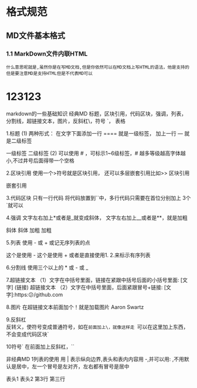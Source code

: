 # 格式规范
## MD文件基本格式
### 1.1 MarkDown文件内联HTML
    什么意思呢就是,虽然你是在写MD文档,但是你依然可以在MD文档上写HTML的语法，他是支持的
    但是要注意MD是支持HTML但是不代表MD可以
<h1>123123</h1>

markdown的一些基础知识
经典MD
标题，区块引用，代码区块，强调，列表，分割线，超链接文本，图片，反斜杠\，符号 `， 表格

1.标题
(1) 两种形式： 在文字下面添加一行 ==== 就是一级标签， 加上一行 — 就是二级标签

一级标签
二级标签
(2) 可以使用 # ，可标示1~6级标签，# 越多等级越高字体越小,不过井号后面得带一个空格

2.区块引用
使用一个>符号就是区块引用， 还可以多层嵌套引用比如>>
区块引用

嵌套引用

3.代码区块
只有一行代码 将代码放置到``中，多行代码只需要在首位分别加上 3个 `就可以

4.强调
文字左右加上*或者是_就变成斜体，
文字左右加上__或者是**，就是加粗

斜体 斜体 加粗 加粗

5.列表
使用 - 或 + 或记无序列表的点

这个是使用 -
这个是使用 +
或者是直接使用1. 2.来标示有序列表

6.分割线
使用三个以上的 * 或 - 或 _

7.超链接文本
（1）文字在中括号里面，链接在紧跟中括号后面的小括号里面: [文字] (链接) 超链接文本
（2）文字在中括号里面，后面紧跟冒号+链接: [文字]:https:😕/github.com

8.图片
在超链接文本前面加个！就是加载图片 Aaron Swartz

9.反斜杠 \
反转义，使符号变成普通符号，如在`前面加上\，就像这样走 `可以在这里加上东西，不会变成代码区块`

10符号`
在前面加上反斜杠，``

非经典MD
1列表的使用
用 | 表示纵向边界,表头和表内内容用 -,并可以用: ,不用默认是居中，左一个冒号是左对齐，左右都有冒号是居中

表头1	表头2
第3行	第三行